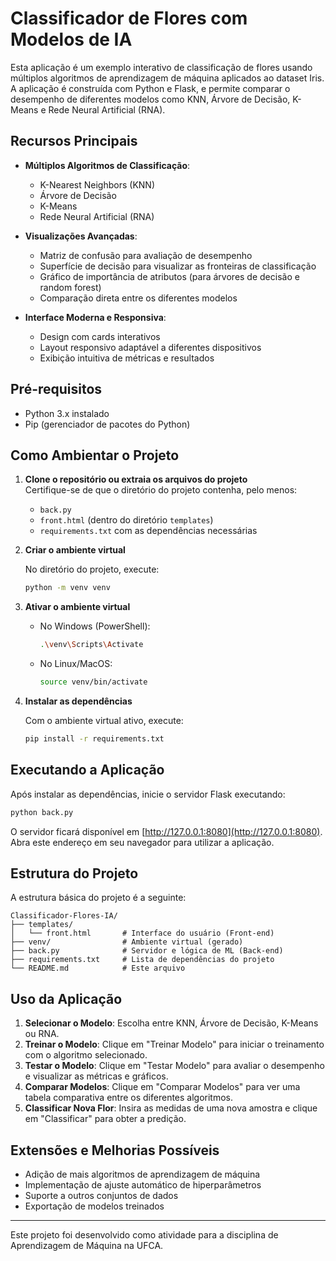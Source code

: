 # Classificador de Flores com Modelos de IA

Esta aplicação é um exemplo interativo de classificação de flores usando múltiplos algoritmos de aprendizagem de máquina aplicados ao dataset Iris. A aplicação é construída com Python e Flask, e permite comparar o desempenho de diferentes modelos como KNN, Árvore de Decisão, K-Means e Rede Neural Artificial (RNA).

## Recursos Principais

- **Múltiplos Algoritmos de Classificação**:
  - K-Nearest Neighbors (KNN)
  - Árvore de Decisão
  - K-Means
  - Rede Neural Artificial (RNA)

- **Visualizações Avançadas**:
  - Matriz de confusão para avaliação de desempenho
  - Superfície de decisão para visualizar as fronteiras de classificação
  - Gráfico de importância de atributos (para árvores de decisão e random forest)
  - Comparação direta entre os diferentes modelos

- **Interface Moderna e Responsiva**:
  - Design com cards interativos
  - Layout responsivo adaptável a diferentes dispositivos
  - Exibição intuitiva de métricas e resultados

## Pré-requisitos

- Python 3.x instalado
- Pip (gerenciador de pacotes do Python)

## Como Ambientar o Projeto

1. **Clone o repositório ou extraia os arquivos do projeto**  
   Certifique-se de que o diretório do projeto contenha, pelo menos:
   - `back.py`
   - `front.html` (dentro do diretório `templates`)
   - `requirements.txt` com as dependências necessárias

2. **Criar o ambiente virtual**

   No diretório do projeto, execute:
   ```bash
   python -m venv venv
   ```

3. **Ativar o ambiente virtual**

   - No Windows (PowerShell):
     ```bash
     .\venv\Scripts\Activate
     ```
   - No Linux/MacOS:
     ```bash
     source venv/bin/activate
     ```

4. **Instalar as dependências**

   Com o ambiente virtual ativo, execute:
   ```bash
   pip install -r requirements.txt
   ```

## Executando a Aplicação

Após instalar as dependências, inicie o servidor Flask executando:
```bash
python back.py
```

O servidor ficará disponível em [http://127.0.0.1:8080](http://127.0.0.1:8080). Abra este endereço em seu navegador para utilizar a aplicação.

## Estrutura do Projeto

A estrutura básica do projeto é a seguinte:

```
Classificador-Flores-IA/
├── templates/
│   └── front.html       # Interface do usuário (Front-end)
├── venv/                # Ambiente virtual (gerado)
├── back.py              # Servidor e lógica de ML (Back-end)
├── requirements.txt     # Lista de dependências do projeto
└── README.md            # Este arquivo
```

## Uso da Aplicação

1. **Selecionar o Modelo**: Escolha entre KNN, Árvore de Decisão, K-Means ou RNA.
2. **Treinar o Modelo**: Clique em "Treinar Modelo" para iniciar o treinamento com o algoritmo selecionado.
3. **Testar o Modelo**: Clique em "Testar Modelo" para avaliar o desempenho e visualizar as métricas e gráficos.
4. **Comparar Modelos**: Clique em "Comparar Modelos" para ver uma tabela comparativa entre os diferentes algoritmos.
5. **Classificar Nova Flor**: Insira as medidas de uma nova amostra e clique em "Classificar" para obter a predição.

## Extensões e Melhorias Possíveis

- Adição de mais algoritmos de aprendizagem de máquina
- Implementação de ajuste automático de hiperparâmetros
- Suporte a outros conjuntos de dados
- Exportação de modelos treinados

---

Este projeto foi desenvolvido como atividade para a disciplina de Aprendizagem de Máquina na UFCA.
